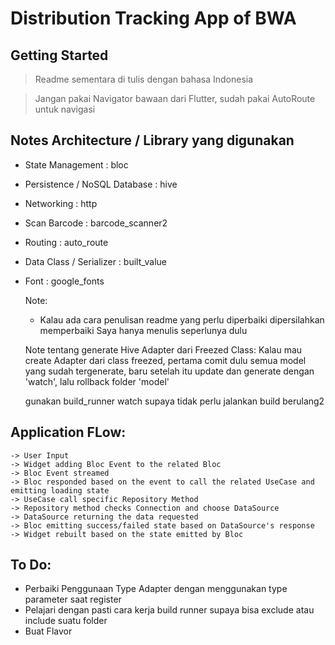 # Distribution Tracking App of BWA

## Getting Started

> Readme sementara di tulis dengan bahasa Indonesia

> Jangan pakai Navigator bawaan dari Flutter, sudah pakai AutoRoute untuk navigasi
## Notes Architecture / Library yang digunakan

- State Management : bloc
- Persistence / NoSQL Database : hive
- Networking : http
- Scan Barcode : barcode_scanner2
- Routing : auto_route
- Data Class / Serializer : built_value
- Font : google_fonts


    Note: 
    - Kalau ada cara penulisan readme yang perlu diperbaiki dipersilahkan memperbaiki
    Saya hanya menulis seperlunya dulu

    Note tentang generate Hive Adapter dari Freezed Class:
    Kalau mau create Adapter dari class freezed, pertama comit dulu semua model yang sudah tergenerate,
    baru setelah itu update dan generate dengan 'watch', lalu rollback folder 'model'

    gunakan build_runner watch supaya tidak perlu jalankan build berulang2
    

## Application FLow:
    -> User Input 
    -> Widget adding Bloc Event to the related Bloc
    -> Bloc Event streamed
    -> Bloc responded based on the event to call the related UseCase and emitting loading state
    -> UseCase call specific Repository Method 
    -> Repository method checks Connection and choose DataSource
    -> DataSource returning the data requested
    -> Bloc emitting success/failed state based on DataSource's response
    -> Widget rebuilt based on the state emitted by Bloc

## To Do:

- Perbaiki Penggunaan Type Adapter dengan menggunakan type parameter saat register
- Pelajari dengan pasti cara kerja build runner supaya bisa exclude atau include suatu folder
- Buat Flavor
